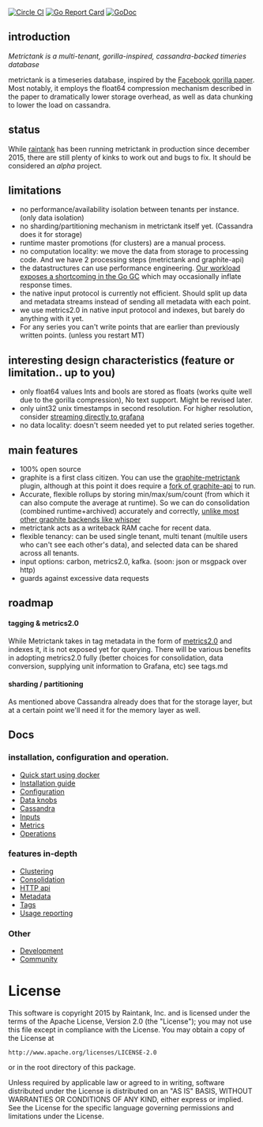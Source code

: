 [![Circle CI](https://circleci.com/gh/raintank/metrictank.svg?style=shield)](https://circleci.com/gh/raintank/metrictank)
[![Go Report Card](https://goreportcard.com/badge/github.com/raintank/metrictank)](https://goreportcard.com/report/github.com/raintank/metrictank)
[![GoDoc](https://godoc.org/github.com/raintank/metrictank?status.svg)](https://godoc.org/github.com/raintank/metrictank)


## introduction
*Metrictank is a multi-tenant, gorilla-inspired, cassandra-backed timeries database*

metrictank is a timeseries database, inspired by the [Facebook gorilla paper](http://www.vldb.org/pvldb/vol8/p1816-teller.pdf).
Most notably, it employs the float64 compression mechanism described in the paper to dramatically lower storage overhead,
as well as data chunking to lower the load on cassandra.

## status

While [raintank](http://raintank.io) has been running metrictank in production since december 2015, there are still plenty of kinks to work out
and bugs to fix.  It should be considered an *alpha* project.

## limitations

* no performance/availability isolation between tenants per instance. (only data isolation)
* no sharding/partitioning mechanism in metrictank itself yet.  (Cassandra does it for storage)
* runtime master promotions (for clusters) are a manual process.
* no computation locality: we move the data from storage to processing code.  And we have 2 processing steps (metrictank and graphite-api)
* the datastructures can use performance engineering.   [Our workload exposes a shortcoming in the Go GC](https://github.com/golang/go/issues/14812) which may occasionally inflate response times.
* the native input protocol is currently not efficient.  Should split up data and metadata streams instead of sending all metadata with each point.
* we use metrics2.0 in native input protocol and indexes, but barely do anything with it yet.
* For any series you can't write points that are earlier than previously written points. (unless you restart MT)

## interesting design characteristics (feature or limitation.. up to you)

* only float64 values Ints and bools are stored as floats (works quite well due to the gorilla compression),
  No text support.  Might be revised later.
* only uint32 unix timestamps in second resolution.   For higher resolution, consider [streaming directly to grafana](https://blog.raintank.io/using-grafana-with-intels-snap-for-ad-hoc-metric-exploration/)
* no data locality: doesn't seem needed yet to put related series together.

## main features

* 100% open source
* graphite is a first class citizen.  You can use the [graphite-metrictank](https://github.com/raintank/graphite-metrictank) plugin, although
at this point it does require a [fork of graphite-api](https://github.com/raintank/graphite-api/) to run.
* Accurate, flexible rollups by storing min/max/sum/count (from which it can also compute the average at runtime).
So we can do consolidation (combined runtime+archived) accurately and correctly,
[unlike most other graphite backends like whisper](https://blog.raintank.io/25-graphite-grafana-and-statsd-gotchas/#runtime.consolidation)
* metrictank acts as a writeback RAM cache for recent data.
* flexible tenancy: can be used single tenant, multi tenant (multile users who can't see each other's data), and selected data can be shared across all tenants.
* input options: carbon, metrics2.0, kafka. (soon: json or msgpack over http)
* guards against excessive data requests

## roadmap

#### tagging & metrics2.0

While Metrictank takes in tag metadata in the form of [metrics2.0](http://metrics20.org/) and indexes it, it is not exposed yet for querying.
There will be various benefits in adopting metrics2.0 fully (better choices for consolidation, data conversion, supplying unit information to Grafana, etc)
see tags.md

#### sharding / partitioning

As mentioned above Cassandra already does that for the storage layer, but at a certain point we'll need it for the memory layer as well.

## Docs

### installation, configuration and operation.

* [Quick start using docker](https://github.com/raintank/metrictank/blob/master/docs/quick-start-docker.md)
* [Installation guide](https://github.com/raintank/metrictank/blob/master/docs/installation.md)
* [Configuration](https://github.com/raintank/metrictank/blob/master/docs/config.md)
* [Data knobs](https://github.com/raintank/metrictank/blob/master/docs/data-knobs.md)
* [Cassandra](https://github.com/raintank/metrictank/blob/master/docs/cassandra.md)
* [Inputs](https://github.com/raintank/metrictank/blob/master/docs/inputs.md)
* [Metrics](https://github.com/raintank/metrictank/blob/master/docs/metrics.md)
* [Operations](https://github.com/raintank/metrictank/blob/master/docs/operations.md)

### features in-depth

* [Clustering](https://github.com/raintank/metrictank/blob/master/docs/clustering.md)
* [Consolidation](https://github.com/raintank/metrictank/blob/master/docs/consolidation.md)
* [HTTP api](https://github.com/raintank/metrictank/blob/master/docs/http-api.md)
* [Metadata](https://github.com/raintank/metrictank/blob/master/docs/metadata.md)
* [Tags](https://github.com/raintank/metrictank/blob/master/docs/tags.md)
* [Usage reporting](https://github.com/raintank/metrictank/blob/master/docs/usage-reporting.md)

### Other

* [Development](https://github.com/raintank/metrictank/blob/master/docs/development.md)
* [Community](https://github.com/raintank/metrictank/blob/master/docs/community.md)


License
=======

This software is copyright 2015 by Raintank, Inc. and is licensed under the
terms of the Apache License, Version 2.0 (the "License"); you may not use this file except in compliance with the License. You may obtain a copy of the License at

	http://www.apache.org/licenses/LICENSE-2.0

or in the root directory of this package.

Unless required by applicable law or agreed to in writing, software distributed under the License is distributed on an "AS IS" BASIS, WITHOUT WARRANTIES OR CONDITIONS OF ANY KIND, either express or implied. See the License for the specific language governing permissions and limitations under the License.
